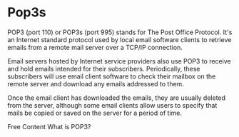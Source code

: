 # Pop3s
POP3 (port 110) or POP3s (port 995) stands for The Post Office Protocol. It's an Internet standard protocol used by local email software clients to retrieve emails from a remote mail server over a TCP/IP connection.

Email servers hosted by Internet service providers also use POP3 to receive and hold emails intended for their subscribers. Periodically, these subscribers will use email client software to check their mailbox on the remote server and download any emails addressed to them.

Once the email client has downloaded the emails, they are usually deleted from the server, although some email clients allow users to specify that mails be copied or saved on the server for a period of time.

<ResourceGroupTitle>Free Content</ResourceGroupTitle>
<BadgeLink colorScheme='yellow' badgeText='Read' href='https://www.techtarget.com/whatis/definition/POP3-Post-Office-Protocol-3'>What is POP3?</BadgeLink>